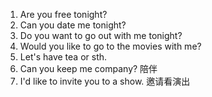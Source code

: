 1. Are you free tonight?
2. Can you date me tonight?
3. Do you want to go out with me tonight?
4. Would you like to go to the movies with me? 
5. Let's have tea or sth.
6. Can you keep me company? 陪伴
7. I'd like to invite you to a show. 邀请看演出